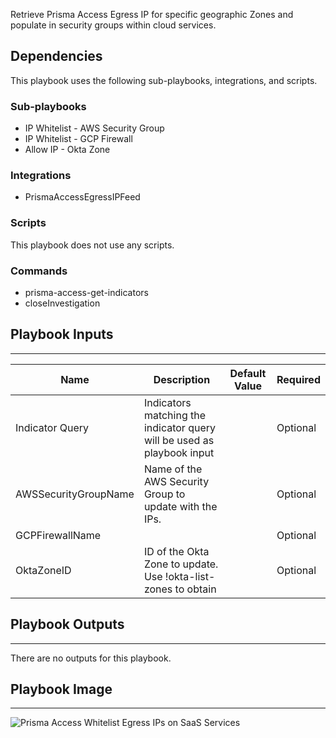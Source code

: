 Retrieve Prisma Access Egress IP for specific geographic Zones and populate in security groups within cloud services.

## Dependencies
This playbook uses the following sub-playbooks, integrations, and scripts.

### Sub-playbooks
* IP Whitelist - AWS Security Group
* IP Whitelist - GCP Firewall
* Allow IP - Okta Zone

### Integrations
* PrismaAccessEgressIPFeed

### Scripts
This playbook does not use any scripts.

### Commands
* prisma-access-get-indicators
* closeInvestigation

## Playbook Inputs
---

| **Name** | **Description** | **Default Value** | **Required** |
| --- | --- | --- | --- |
| Indicator Query | Indicators matching the indicator query will be used as playbook input |  | Optional |
| AWSSecurityGroupName | Name of the AWS Security Group to update with the IPs. |  | Optional |
| GCPFirewallName |  |  | Optional |
| OktaZoneID | ID of the Okta Zone to update. Use \!okta\-list\-zones to obtain |  | Optional |

## Playbook Outputs
---
There are no outputs for this playbook.

## Playbook Image
---
![Prisma Access Whitelist Egress IPs on SaaS Services](../../doc_files/Prisma_Access_Whitelist_Egress_IPs_on_SaaS_Services.png/n)